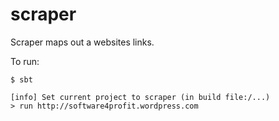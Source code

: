 # scraper

Scraper maps out a websites links.

To run:

```
$ sbt 

[info] Set current project to scraper (in build file:/...)
> run http://software4profit.wordpress.com

```
